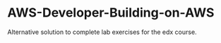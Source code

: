 # AWS-Developer-Building-on-AWS


Alternative solution to complete lab exercises for the edx course.

